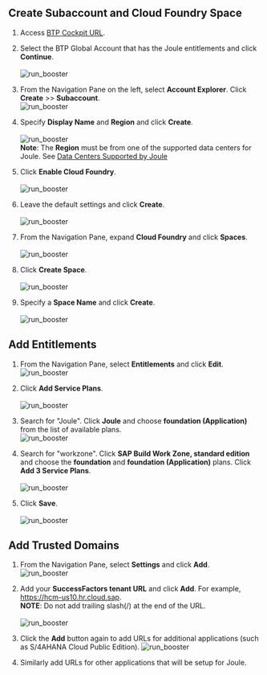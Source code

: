 ## **Create Subaccount and Cloud Foundry Space**


1. Access [BTP Cockpit URL](https://cockpit.btp.cloud.sap).
2. Select the BTP Global Account that has the Joule entitlements and click **Continue**.</br>                       
![run_booster](1.png)

3. From the Navigation Pane on the left, select **Account Explorer**.  Click **Create** >> **Subaccount**.</br> 
![run_booster](3.jpg)

4. Specify **Display Name** and **Region** and click **Create**.</br>                              
![run_booster](3-1.jpg)   
**Note**: The **Region** must be from one of the supported data centers for Joule.  See [Data Centers Supported by Joule](https://help.sap.com/docs/joule/serviceguide/data-centers-supported-by-joule)

5. Click **Enable Cloud Foundry**.</br>  
![run_booster](4.jpg)

6. Leave the default settings and click **Create**.</br>        
![run_booster](5.jpg)

7. From the Navigation Pane, expand **Cloud Foundry** and click **Spaces**.</br>                                                         
![run_booster](6.jpg)

8. Click **Create Space**.</br>                                                                                                                   
![run_booster](7.jpg)

9. Specify a **Space Name** and click **Create**.</br>                                      
![run_booster](8.jpg)


## **Add Entitlements**


1. From the Navigation Pane, select **Entitlements** and click **Edit**.</br>
![run_booster](9.jpg)

2. Click **Add Service Plans**.</br>                        
![run_booster](10.jpg)

3. Search for "Joule".  Click **Joule** and choose **foundation (Application)** from the list of available plans.</br>
![run_booster](11.jpg)

4. Search for "workzone".  Click **SAP Build Work Zone, standard edition** and choose the **foundation** and **foundation (Application)** plans.  Click **Add 3 Service Plans**.</br>                                      
![run_booster](12.jpg)

5. Click **Save**.</br>                
![run_booster](13.jpg)


## **Add Trusted Domains**


1. From the Navigation Pane, select **Settings** and click **Add**.</br>
![run_booster](14.jpg)

2. Add your **SuccessFactors tenant URL** and click **Add**.  For example, https://hcm-us10.hr.cloud.sap.                  
**NOTE**:  Do not add trailing slash(/) at the end of the URL.</br>    
![run_booster](15.jpg)

3.  Click the **Add** button again to add URLs for additional applications (such as S/4AHANA Cloud Public Edition).
![run_booster](16.jpg)

4. Similarly add URLs for other applications that will be setup for Joule.
 
